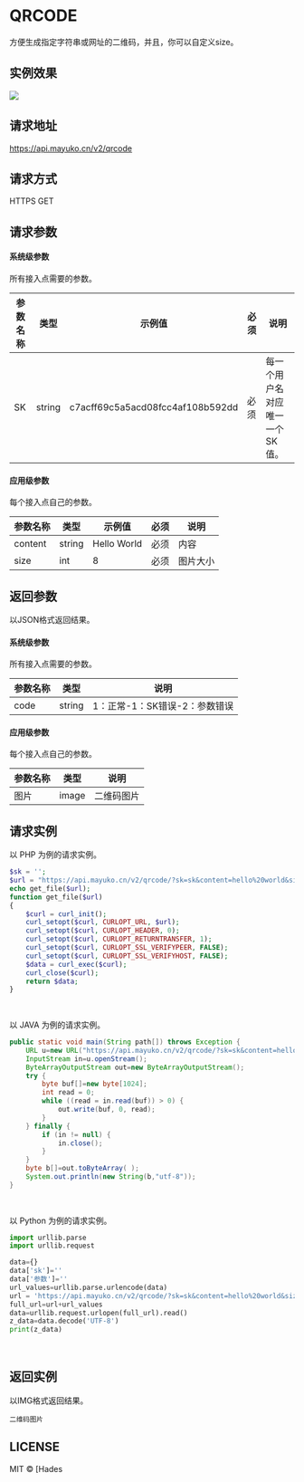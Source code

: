 # QRCODE

方便生成指定字符串或网址的二维码，并且，你可以自定义size。

## 实例效果

![](https://api.mayuko.cn/images/v2/qrcode.png)

## 请求地址

https://api.mayuko.cn/v2/qrcode



## 请求方式

HTTPS	GET



## 请求参数



#### **系统级参数**

所有接入点需要的参数。

| 参数名称 | 类型     | 示例值                              | 必须   | 说明               |
| ---- | ------ | -------------------------------- | ---- | ---------------- |
| SK   | string | c7acff69c5a5acd08fcc4af108b592dd | 必须   | 每一个用户名对应唯一一个SK值。 |

#### **应用级参数**

每个接入点自己的参数。

| 参数名称    | 类型     | 示例值         | 必须   | 说明   |
| ------- | ------ | ----------- | ---- | ---- |
| content | string | Hello World | 必须   | 内容   |
| size    | int    | 8           | 必须   | 图片大小 |



## 返回参数

以JSON格式返回结果。

#### **系统级参数**

所有接入点需要的参数。

| 参数名称 | 类型     | 说明                 |
| ---- | ------ | ------------------ |
| code | string | 1：正常-1：SK错误-2：参数错误 |

#### **应用级参数**

每个接入点自己的参数。

| 参数名称 | 类型    | 说明    |
| ---- | ----- | ----- |
| 图片   | image | 二维码图片 |



## 请求实例

以 PHP 为例的请求实例。

```php
$sk = '';
$url = "https://api.mayuko.cn/v2/qrcode/?sk=sk&content=hello%20world&size=8";
echo get_file($url);
function get_file($url)
{
    $curl = curl_init();
    curl_setopt($curl, CURLOPT_URL, $url);
    curl_setopt($curl, CURLOPT_HEADER, 0);
    curl_setopt($curl, CURLOPT_RETURNTRANSFER, 1);
    curl_setopt($curl, CURLOPT_SSL_VERIFYPEER, FALSE);
    curl_setopt($curl, CURLOPT_SSL_VERIFYHOST, FALSE);
    $data = curl_exec($curl);
    curl_close($curl);
    return $data;
}
                    
                
```

以 JAVA 为例的请求实例。

```java
public static void main(String path[]) throws Exception {
    URL u=new URL("https://api.mayuko.cn/v2/qrcode/?sk=sk&content=hello%20world&size=8");
    InputStream in=u.openStream();
    ByteArrayOutputStream out=new ByteArrayOutputStream();
    try {
        byte buf[]=new byte[1024];
        int read = 0;
        while ((read = in.read(buf)) > 0) {
            out.write(buf, 0, read);
        }
    } finally {
        if (in != null) {
            in.close();
        }
    }
    byte b[]=out.toByteArray( );
    System.out.println(new String(b,"utf-8"));
}
                    
                
```

以 Python 为例的请求实例。

```python
import urllib.parse
import urllib.request

data={}
data['sk']=''
data['参数']=''
url_values=urllib.parse.urlencode(data)
url = 'https://api.mayuko.cn/v2/qrcode/?sk=sk&content=hello%20world&size=8?'
full_url=url+url_values
data=urllib.request.urlopen(full_url).read()
z_data=data.decode('UTF-8')
print(z_data)
                    
                
```



## 返回实例

以IMG格式返回结果。

```
二维码图片
```


## LICENSE

MIT © [Hades